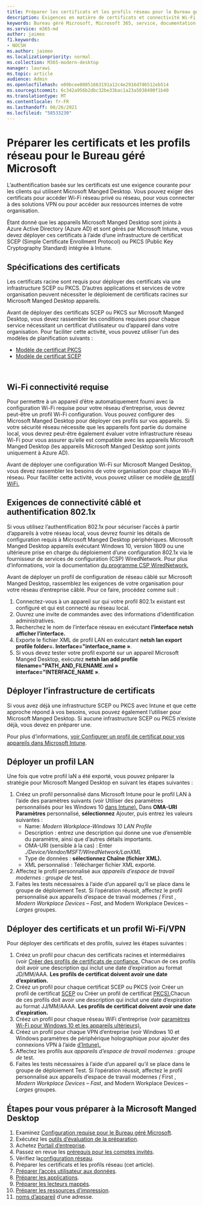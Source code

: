 ```yaml
---
title: Préparer les certificats et les profils réseau pour le Bureau géré Microsoft
description: Exigences en matière de certificats et connectivité Wi-Fi
keywords: Bureau géré Microsoft, Microsoft 365, service, documentation
ms.service: m365-md
author: jaimeo
f1.keywords:
- NOCSH
ms.author: jaimeo
ms.localizationpriority: normal
ms.collection: M365-modern-desktop
manager: laurawi
ms.topic: article
audience: Admin
ms.openlocfilehash: e09bcee08051663191a12c4e2916d7d6512eb514
ms.sourcegitcommit: 6c342a956b2dbc32be33bac1a23a5038490f1b40
ms.translationtype: MT
ms.contentlocale: fr-FR
ms.lasthandoff: 08/26/2021
ms.locfileid: "58533230"
---
```

# <a name="prepare-certificates-and-network-profiles-for-microsoft-managed-desktop"></a>Préparer les certificats et les profils réseau pour le Bureau géré Microsoft  
 
L’authentification basée sur les certificats est une exigence courante pour les clients qui utilisent Microsoft Manged Desktop. Vous pouvez exiger des certificats pour accéder Wi-Fi réseau privé ou réseau, pour vous connecter à des solutions VPN ou pour accéder aux ressources internes de votre organisation.   
 
Étant donné que les appareils Microsoft Manged Desktop sont joints à Azure Active Directory (Azure AD) et sont gérés par Microsoft Intune, vous devez déployer ces certificats à l’aide d’une infrastructure de certificat SCEP (Simple Certificate Enrollment Protocol) ou PKCS (Public Key Cryptography Standard) intégrée à Intune.    
 
## <a name="certificate-requirements"></a>Spécifications des certificats 
 
Les certificats racine sont requis pour déployer des certificats via une infrastructure SCEP ou PKCS. D’autres applications et services de votre organisation peuvent nécessiter le déploiement de certificats racines sur Microsoft Manged Desktop appareils.    
 
Avant de déployer des certificats SCEP ou PKCS sur Microsoft Manged Desktop, vous devez rassembler les conditions requises pour chaque service nécessitant un certificat d’utilisateur ou d’appareil dans votre organisation. Pour faciliter cette activité, vous pouvez utiliser l’un des modèles de planification suivants :  
 
- [Modèle de certificat PKCS](https://github.com/MicrosoftDocs/microsoft-365-docs/raw/public/microsoft-365/managed-desktop/get-ready/downloads/PKCS-certificate-template.xlsx) 
- [Modèle de certificat SCEP](https://github.com/MicrosoftDocs/microsoft-365-docs/raw/public/microsoft-365/managed-desktop/get-ready/downloads/SCEP-certificate-template.xlsx)

  
## <a name="wi-fi-connectivity-requirements"></a>Wi-Fi connectivité requise

Pour permettre à un appareil d’être automatiquement fourni avec la configuration Wi-Fi requise pour votre réseau d’entreprise, vous devrez peut-être un profil Wi-Fi configuration. Vous pouvez configurer des Microsoft Manged Desktop pour déployer ces profils sur vos appareils. Si votre sécurité réseau nécessite que les appareils font partie du domaine local, vous devrez peut-être également évaluer votre infrastructure réseau Wi-Fi pour vous assurer qu’elle est compatible avec les appareils Microsoft Manged Desktop (les appareils Microsoft Manged Desktop sont joints uniquement à Azure AD). 
 
Avant de déployer une configuration Wi-Fi sur Microsoft Manged Desktop, vous devez rassembler les besoins de votre organisation pour chaque Wi-Fi réseau. Pour faciliter cette activité, vous pouvez utiliser ce modèle [de profil WiFi.](https://github.com/MicrosoftDocs/microsoft-365-docs/raw/public/microsoft-365/managed-desktop/get-ready/downloads/WiFi-profile-template.xlsx)
 
 
## <a name="wired-connectivity-requirements-and-8021x-authentication"></a>Exigences de connectivité câblé et authentification 802.1x 
 
Si vous utilisez l’authentification 802.1x pour sécuriser l’accès à partir d’appareils à votre réseau local, vous devrez fournir les détails de configuration requis à Microsoft Manged Desktop périphériques. Microsoft Manged Desktop appareils exécutant Windows 10, version 1809 ou une ultérieure prise en charge du déploiement d’une configuration 802.1x via le fournisseur de services de configuration (CSP) WiredNetwork. Pour plus d’informations, voir la documentation [du programme CSP WiredNetwork.](/windows/client-management/mdm/wirednetwork-csp) 
 
Avant de déployer un profil de configuration de réseau câblé sur Microsoft Manged Desktop, rassemblez les exigences de votre organisation pour votre réseau d’entreprise câblé. Pour ce faire, procédez comme suit : 
 
 
1. Connectez-vous à un appareil sur qui votre profil 802.1x existant est configuré et qui est connecté au réseau local.  
2. Ouvrez une invite de commandes avec des informations d’identification administratives. 
3. Recherchez le nom de l’interface réseau en exécutant **l’interface netsh afficher l’interface.** 
4. Exporte le fichier XML de profil LAN en exécutant **netsh lan export profile folder=.  Interface="interface_name »**. 
5. Si vous devez tester votre profil exporté sur un appareil Microsoft Manged Desktop, exécutez **netsh lan add profile filename="PATH_AND_FILENAME.xml » interface="INTERFACE_NAME »**. 
 
 
## <a name="deploy-certificate-infrastructure"></a>Déployer l’infrastructure de certificats  
 
Si vous avez déjà une infrastructure SCEP ou PKCS avec Intune et que cette approche répond à vos besoins, vous pouvez également l’utiliser pour Microsoft Manged Desktop. Si aucune infrastructure SCEP ou PKCS n’existe déjà, vous devez en préparer une.  
 
Pour plus d’informations, [voir Configurer un profil de certificat pour vos appareils dans Microsoft Intune](/intune/certificates-configure). 
 
 
 
## <a name="deploy-a-lan-profile"></a>Déployer un profil LAN 
 
Une fois que votre profil laN a été exporté, vous pouvez préparer la stratégie pour Microsoft Manged Desktop en suivant les étapes suivantes :   
 
1. Créez un profil personnalisé dans Microsoft Intune pour le profil LAN à l’aide des paramètres suivants (voir Utiliser des paramètres personnalisés pour les Windows 10 [dans Intune).](/intune/custom-settings-windows-10) Dans **OMA-URI Paramètres** personnalisé, **sélectionnez** Ajouter, puis entrez les valeurs suivantes : 
    - Name: *Modern Workplace-Windows 10 LAN Profile* 
    - Description : entrez une description qui donne une vue d’ensemble du paramètre, ainsi que d’autres détails importants. 
    - OMA-URI (sensible à la cas) : Enter *./Device/Vendor/MSFT/WiredNetwork/LanXML*
    - Type de données : **sélectionnez Chaîne (fichier XML).** 
    - XML personnalisé : Télécharger fichier XML exporté.
2. Affectez le profil personnalisé aux *appareils d’espace de travail modernes : groupe de* test.
3. Faites les tests nécessaires à l’aide d’un appareil qu’il se place dans le groupe de déploiement Test. Si l’opération réussit, affectez le profil personnalisé aux appareils d’espace de travail modernes *(* First , *Modern Workplace Devices – Fast*, and Modern Workplace Devices – *Larges* groupes.
 
## <a name="deploy-certificates-and-wi-fivpn-profile"></a>Déployer des certificats et un profil Wi-Fi/VPN 
 
 
Pour déployer des certificats et des profils, suivez les étapes suivantes :

1. Créez un profil pour chacun des certificats racines et intermédiaires (voir [Créer des profils de certificats de confiance.](/intune/protect/certificates-configure#step-3-create-trusted-certificate-profiles) Chacun de ces profils doit avoir une description qui inclut une date d’expiration au format JD/MM/AAA. **Les profils de certificat doivent avoir une date d’expiration.**
2. Créez un profil pour chaque certificat SCEP ou PKCS (voir Créer un profil de certificat [SCEP](/intune/protect/certificates-scep-configure#create-a-scep-certificate-profile) ou Créer un profil de certificat [PKCS).](/intune/protect/certficates-pfx-configure#create-a-pkcs-certificate-profile)Chacun de ces profils doit avoir une description qui inclut une date d’expiration au format JJ/MM/AAAA. **Les profils de certificat doivent avoir une date d’expiration.**
3. Créez un profil pour chaque réseau WiFi d’entreprise (voir [paramètres Wi-Fi pour Windows 10 et les appareils ultérieurs).](/intune/wi-fi-settings-windows)
4. Créez un profil pour chaque VPN d’entreprise (voir Windows 10 et Windows paramètres de périphérique holographique pour ajouter des connexions VPN à l’aide [d’Intune).](/intune/vpn-settings-windows-10)
5. Affectez les profils aux *appareils d’espace de travail modernes : groupe de* test.
6. Faites les tests nécessaires à l’aide d’un appareil qu’il se place dans le groupe de déploiement Test. Si l’opération réussit, affectez le profil personnalisé aux appareils d’espace de travail modernes *(* First , *Modern Workplace Devices – Fast*, and Modern Workplace Devices – *Larges* groupes.

 
## <a name="steps-to-get-ready-for-microsoft-managed-desktop"></a>Étapes pour vous préparer à la Microsoft Manged Desktop

1. Examinez [Configuration requise pour le Bureau géré Microsoft](prerequisites.md).
2. Exécutez les [outils d’évaluation de la préparation](readiness-assessment-tool.md).
1. Achetez [Portail d’entreprise](../get-started/company-portal.md).
1. Passez en revue les [prérequis pour les comptes invités](guest-accounts.md).
1. Vérifiez la[configuration réseau](network.md).
1. Préparer les certificats et les profils réseau (cet article).
1. [Préparer l’accès utilisateur aux données](authentication.md).
1. [Préparer les applications](apps.md).
1. [Préparer les lecteurs mappés](mapped-drives.md).
1. [Préparer les ressources d’impression](printing.md).
1. [noms d’appareil](address-device-names.md) d’une adresse.
